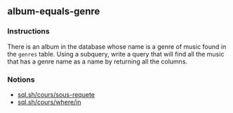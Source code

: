 ## album-equals-genre

### Instructions

There is an album in the database whose name is a genre of music found in the `genres` table. Using a subquery, write a query that will find all the music that has a genre name as a name by returning all the columns.

### Notions

- [sql.sh/cours/sous-requete](https://sql.sh/cours/sous-requete)
- [sql.sh/cours/where/in](https://sql.sh/cours/where/in)
